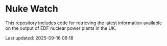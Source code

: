 # Nuke Watch

This repository includes code for retrieving the latest information available on the output of EDF nuclear power plants in the UK.

Last updated: 2025-09-16 06:18